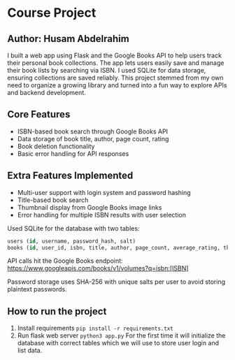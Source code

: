 # Course Project

## Author: Husam Abdelrahim 

I built a web app using Flask and the Google Books API to help users track their personal book collections. The app lets users easily save and manage their book lists by searching via ISBN. I used SQLite for data storage, ensuring collections are saved reliably. This project stemmed from my own need to organize a growing library and turned into a fun way to explore APIs and backend development.

## Core Features

- ISBN-based book search through Google Books API
- Data storage of book title, author, page count, rating
- Book deletion functionality
- Basic error handling for API responses

## Extra Features Implemented
- Multi-user support with login system and password hashing
- Title-based book search
- Thumbnail display from Google Books image links
- Error handling for multiple ISBN results with user selection


Used SQLite for the database with two tables:

```sql
users (id, username, password_hash, salt)
books (id, user_id, isbn, title, author, page_count, average_rating, thumbnail_url)
```

API calls hit the Google Books endpoint:
https://www.googleapis.com/books/v1/volumes?q=isbn:[ISBN]

Password storage uses SHA-256 with unique salts per user to avoid storing plaintext passwords.


## How to run the project

1. Install requirements
`
pip install -r requirements.txt
`
2. Run flask web server 
`
python3 app.py
`
For the first time it will initialize the database with correct tables which we will use to store user login and list data.